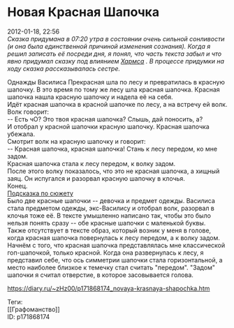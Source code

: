 Новая Красная Шапочка
======================

   
 2012-01-18, 22:56   
   *Сказка придумана в 07:20 утра в состоянии очень сильной сонливости (и она была единственной причиной изменения сознания). Когда я решил записать её посреди дня, я понял, что часть текста забыл и что явно придумал сказку под влиянием  [Хармса](Даниил%20Хармс)  . В процессе придумки на ходу сказка рассказывалась сестре.*    
   
 Однажды Василиса Прекрасная шла по лесу и превратилась в красную шапочку. В это время по тому же лесу шла красная шапочка. Красная шапочка нашла красную шапочку и надела её на себя.   
 Идёт красная шапочка в красной шапочке по лесу, а на встречу ей волк.   
 Волк говорит:   
 -- Есть чО? Это твоя красная шапочка? Слышь, дай поносить, а?   
 И отобрал у красной шапочки красную шапочку. Красная шапочка убежала.   
 Смотрит волк на красную шапочку и говорит:   
 -- Красная шапочка, красная шапочка! Стань к лесу передом, ко мне задом.   
 Красная шапочка стала к лесу передом, к волку задом.   
 После этого волку показалось, что это не красная шапочка, а хищный заяц. Он испугался и разорвал красную шапочку в клочья.   
 Конец.   
  [Подсказка по сюжету](https://zHz00.diary.ru/p171868174.htm?index=1#linkmore171868174m1)      
 Было две красные шапочки -- девочка и предмет одежды. Василиса стала предметом одежды, экс-Василису и отобрал волк, разорвал в клочья тоже её. В тексте умышленно написано так, чтобы это было нельзя понять сразу -- обе красные шапочки с маленькой буквы.   
 Также отсутствует в тексте образ, который возник у меня в голове, когда красная шапочка повернулась к лесу передом, а к волку задом. Начнём с того, что красная шапочка представлялась мне классической гоп-шапочкой, только красной. Когда она развернулась к лесу, я представил себе, что ось симметрии шапочки стала горизонтальной, а место наиболее близкое к темечку стал считать "передом". "Задом" шапочки я считал отверстие, в которое засовывается голова.     
    
 <https://diary.ru/~zHz00/p171868174_novaya-krasnaya-shapochka.htm>   
   
 Теги:   
 [[Графоманство]]   
 ID: p171868174